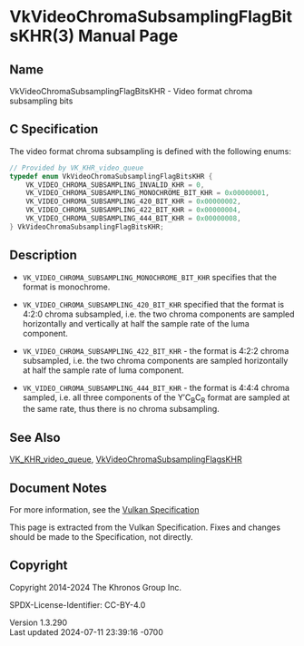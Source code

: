# VkVideoChromaSubsamplingFlagBitsKHR(3) Manual Page

## Name

VkVideoChromaSubsamplingFlagBitsKHR - Video format chroma subsampling
bits



## <a href="#_c_specification" class="anchor"></a>C Specification

The video format chroma subsampling is defined with the following enums:

``` c
// Provided by VK_KHR_video_queue
typedef enum VkVideoChromaSubsamplingFlagBitsKHR {
    VK_VIDEO_CHROMA_SUBSAMPLING_INVALID_KHR = 0,
    VK_VIDEO_CHROMA_SUBSAMPLING_MONOCHROME_BIT_KHR = 0x00000001,
    VK_VIDEO_CHROMA_SUBSAMPLING_420_BIT_KHR = 0x00000002,
    VK_VIDEO_CHROMA_SUBSAMPLING_422_BIT_KHR = 0x00000004,
    VK_VIDEO_CHROMA_SUBSAMPLING_444_BIT_KHR = 0x00000008,
} VkVideoChromaSubsamplingFlagBitsKHR;
```

## <a href="#_description" class="anchor"></a>Description

- `VK_VIDEO_CHROMA_SUBSAMPLING_MONOCHROME_BIT_KHR` specifies that the
  format is monochrome.

- `VK_VIDEO_CHROMA_SUBSAMPLING_420_BIT_KHR` specified that the format is
  4:2:0 chroma subsampled, i.e. the two chroma components are sampled
  horizontally and vertically at half the sample rate of the luma
  component.

- `VK_VIDEO_CHROMA_SUBSAMPLING_422_BIT_KHR` - the format is 4:2:2 chroma
  subsampled, i.e. the two chroma components are sampled horizontally at
  half the sample rate of luma component.

- `VK_VIDEO_CHROMA_SUBSAMPLING_444_BIT_KHR` - the format is 4:4:4 chroma
  sampled, i.e. all three components of the Y′C<sub>B</sub>C<sub>R</sub>
  format are sampled at the same rate, thus there is no chroma
  subsampling.

## <a href="#_see_also" class="anchor"></a>See Also

[VK_KHR_video_queue](https://registry.khronos.org/vulkan/specs/1.3-extensions/man/html/VK_KHR_video_queue.html),
[VkVideoChromaSubsamplingFlagsKHR](https://registry.khronos.org/vulkan/specs/1.3-extensions/man/html/VkVideoChromaSubsamplingFlagsKHR.html)

## <a href="#_document_notes" class="anchor"></a>Document Notes

For more information, see the <a
href="https://registry.khronos.org/vulkan/specs/1.3-extensions/html/vkspec.html#VkVideoChromaSubsamplingFlagBitsKHR"
target="_blank" rel="noopener">Vulkan Specification</a>

This page is extracted from the Vulkan Specification. Fixes and changes
should be made to the Specification, not directly.

## <a href="#_copyright" class="anchor"></a>Copyright

Copyright 2014-2024 The Khronos Group Inc.

SPDX-License-Identifier: CC-BY-4.0

Version 1.3.290  
Last updated 2024-07-11 23:39:16 -0700
